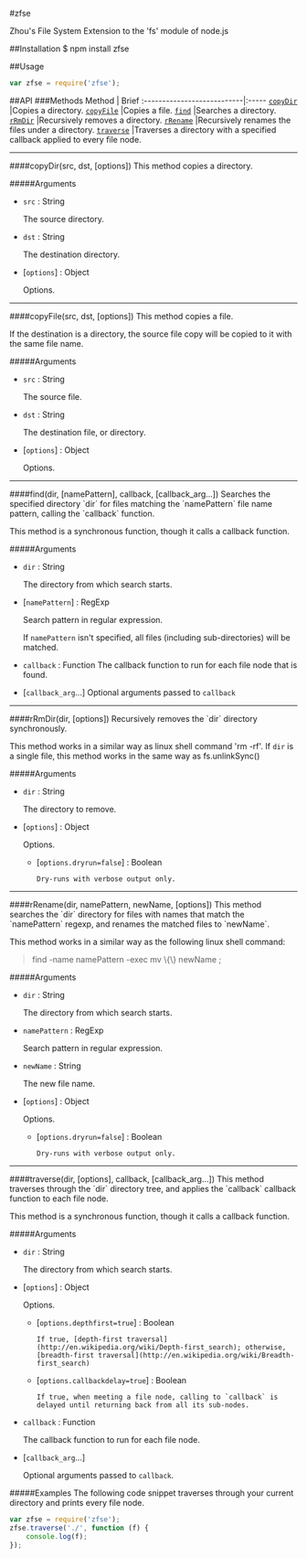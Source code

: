 #zfse

Zhou's File System Extension to the 'fs' module of node.js

##Installation
    $ npm install zfse

##Usage

```javascript
var zfse = require('zfse');
```

##API
###Methods
Method                      | Brief
:---------------------------|:-----
[`copyDir`](#copyDir)       |Copies a directory.
[`copyFile`](#copyFile)     |Copies a file.
[`find`](#find)             |Searches a directory.
[`rRmDir`](#rRmDir)         |Recursively removes a directory.
[`rRename`](#rRename)       |Recursively renames the files under a directory. 
[`traverse`](#traverse)     |Traverses a directory with a specified callback applied to every file node.

<hr>
<a name="copyDir" />
####copyDir(src, dst, [options])
This method copies a directory.

#####Arguments
* `src` : String

    The source directory.

* `dst` : String 

    The destination directory.

* [`options`] : Object

    Options. 


<hr>

<a name="copyFile" />
####copyFile(src, dst, [options])
This method copies a file.

If the destination is a directory, the source file copy will be copied to it with the same file name.

#####Arguments
* `src` : String

    The source file.

* `dst` : String 

    The destination file, or directory.

* [`options`] : Object

    Options. 

<hr>

<a name="find" />
####find(dir, [namePattern], callback, [callback_arg...])
Searches the specified directory `dir` for files matching the `namePattern` file name pattern, calling the `callback` function.

This method is a synchronous function, though it calls a callback function.

#####Arguments
* `dir` : String 

    The directory from which search starts.

* [`namePattern`] : RegExp

    Search pattern in regular expression.

    If `namePattern` isn't specified, all files (including sub-directories) will be matched.

* `callback` : Function
    The callback function to run for each file node that is found.

* [`callback_arg`...] 
    Optional arguments passed to `callback`


<hr>

<a name="rRmDir" />
####rRmDir(dir, [options])
Recursively removes the `dir` directory synchronously. 

This method works in a similar way as linux shell command 'rm -rf'. If `dir` is a single file, this method works in the same way as fs.unlinkSync()

#####Arguments
* `dir` : String 

    The directory to remove.

* [`options`] : Object

    Options.

  * [`options.dryrun=false`] : Boolean

        Dry-runs with verbose output only.


<hr>

<a name="rRename" />
####rRename(dir, namePattern, newName, [options])
This method searches the `dir` directory for files with names that match the `namePattern` regexp, and renames the matched files to `newName`.

This method works in a similar way as the following linux shell command: 
>find -name namePattern -exec mv \\{\\} newName \;

#####Arguments
* `dir` : String

    The directory from which search starts.

* `namePattern` : RegExp

    Search pattern in regular expression.

* `newName` : String

    The new file name.

* [`options`] : Object

    Options.

  * [`options.dryrun=false`]  : Boolean

        Dry-runs with verbose output only.


<hr>

<a name="traverse" />
####traverse(dir, [options], callback, [callback_arg...])
This method traverses through the `dir` directory tree, and applies the `callback` callback function to each file node.

This method is a synchronous function, though it calls a callback function.

#####Arguments
* `dir` : String

    The directory from which search starts.

* [`options`] : Object

    Options.

  * [`options.depthfirst=true`] : Boolean

        If true, [depth-first traversal](http://en.wikipedia.org/wiki/Depth-first_search); otherwise, [breadth-first traversal](http://en.wikipedia.org/wiki/Breadth-first_search)

  * [`options.callbackdelay=true`] : Boolean

        If true, when meeting a file node, calling to `callback` is delayed until returning back from all its sub-nodes.
        
* `callback` : Function

    The callback function to run for each file node.

* [`callback_arg`...]

    Optional arguments passed to `callback`.

#####Examples
The following code snippet traverses through your current directory and prints every file node.
```javascript
var zfse = require('zfse');
zfse.traverse('./', function (f) {
    console.log(f);
});
```


